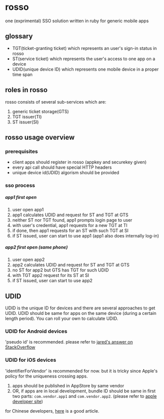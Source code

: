 # rosso

one (exprimental) SSO solution written in ruby for generic mobile apps

## glossary

- TGT(ticket-granting ticket) which represents an user's sign-in status in rosso
- ST(service ticket) which represents the user's access to one app on a device
- UDID(unique device ID) which represents one mobile device in a proper time span


## roles in rosso

rosso consists of several sub-services which are:

1. generic ticket storage(GTS)
2. TGT issuer(TI)
3. ST issuer(SI)

## rosso usage overview

### prerequisites

- client apps should register in rosso (appkey and securekey given)
- every api call should have special HTTP headers
- unique device id(UDID) algorism should be provided

### sso process

##### app1 first open
1. user open app1
2. app1 calculates UDID and request for ST and TGT at GTS
3. neither ST nor TGT found, app1 prompts login page to user
4. with user's credential, app1 requests for a new TGT at TI
5. if done, then app1 requests for an ST with such TGT at SI
6. if ST issued, user can start to use app1 (app1 also does internally log-in)

##### app2 first open (same phone)
1. user open app2
2. app2 calculates UDID and request for ST and TGT at GTS
3. no ST for app2 but GTS has TGT for such UDID
4. with TGT app2 request for its ST at SI
5. if ST issued, user can start to use app2

## UDID

UDID is the unique ID for devices and there are several approaches to get UDID.
UDID should be same for apps on the same device (during a certain length period).
You can roll your own to calculate UDID.

### UDID for Android devices
'pseudo id' is recommended. please refer to
[jared's answer on StackOverflow](http://stackoverflow.com/a/17625641/6348731)

### UDID for iOS devices
'identifierForVendor' is recommended for now.
but it is tricky since Apple's policy for the uniqueness crossing apps.

1. apps should be published in AppStore by same vendor
2. OR, if apps are in local development, bundle ID should be same in first two parts:
`com.vendor.app1` and `com.vendor.app2`.
(please refer to [apple developer site](https://developer.apple.com/reference/uikit/uidevice/1620059-identifierforvendor))

for Chinese developers, [here](http://iosapp.me/blog/2014/03/31/udid/) is a good article.
